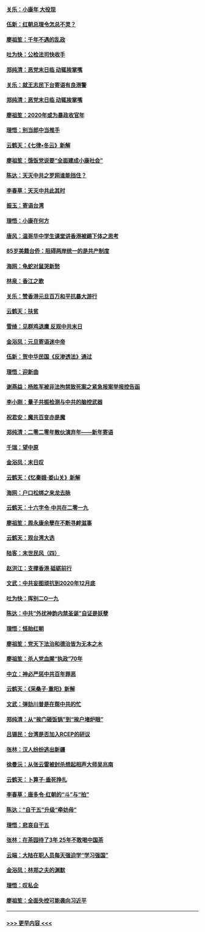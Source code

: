 #### [关乐：小康年 大役现](../pages/nsc993/n11774213.md?t=01080602) 
#### [伍新：红朝总理令怎总不灵？](../pages/nsc993/n11770813.md?t=01080602) 
#### [廖祖笙：千年不遇的乱政](../pages/nsc993/n11770373.md?t=01080602) 
#### [吐为快：公检法司快收手](../pages/nsc993/n11770359.md?t=01080602) 
#### [郑纯清：恶党末日临 动辄挨掌嘴](../pages/nsc993/n11769912.md?t=01080602) 
#### [关乐：就王志民下台寄语有良港警](../pages/nsc993/n11769903.md?t=01080602) 
#### [郑纯清：恶党末日临 动辄挨掌嘴](../pages/nsc993/n11769356.md?t=01080602) 
#### [廖祖笙：2020年或为暴政收官年](../pages/nsc993/n11768216.md?t=01080602) 
#### [理悟：别当郎中当推手](../pages/nsc993/n11768243.md?t=01080602) 
#### [云鹤天：《七律▪冬云》新解](../pages/nsc993/n11768204.md?t=01080602) 
#### [廖祖笙：饿饭党说要“全面建成小康社会”](../pages/nsc993/n11767482.md?t=01080602) 
#### [陈达：天灭中共之罗网谁能挡住？](../pages/nsc993/n11767465.md?t=01080602) 
#### [李春草：天灭中共此其时](../pages/nsc993/n11767452.md?t=01080602) 
#### [振玉：寄语台湾](../pages/nsc993/n11767432.md?t=01080602) 
#### [理悟：小康在何方](../pages/nsc993/n11767394.md?t=01080602) 
#### [唐风：温哥华中学生课堂讲香港被踢下体之思考](../pages/nsc993/n11766848.md?t=01080602) 
#### [85岁美籍台侨：阻碍两岸统一的是共产制度](../pages/nsc993/n11765043.md?t=01080602) 
#### [海网：龟蛇对鼠哭新愁](../pages/nsc993/n11764895.md?t=01080602) 
#### [林泉：香江之歌](../pages/nsc993/n11764415.md?t=01080602) 
#### [关乐：赞香港元旦百万和平抗暴大游行](../pages/nsc993/n11764382.md?t=01080602) 
#### [云鹤天：扶贫](../pages/nsc993/n11764245.md?t=01080602) 
#### [雪绮：见群鸡退鹰  反观中共末日](../pages/nsc993/n11762112.md?t=01080602) 
#### [金浴凤：元旦寄语迷中帝](../pages/nsc993/n11761788.md?t=01080602) 
#### [伍新：贺中华民国《反渗透法》通过](../pages/nsc993/n11761994.md?t=01080602) 
#### [理悟：迎新曲](../pages/nsc993/n11761152.md?t=01080602) 
#### [谢燕益：杨胜军被非法拘禁致死案之紧急报案举报控告函](../pages/nsc993/n11756134.md?t=01080602) 
#### [李小刚：量子共振检测与中共的脑控武器](../pages/nsc993/n11754518.md?t=01080602) 
#### [祝君安：魔共百变亦是魔](../pages/nsc993/n11754469.md?t=01080602) 
#### [郑纯清：二零二零年散伙演弃年——新年寄语](../pages/nsc993/n11754195.md?t=01080602) 
#### [千瑞：望中原](../pages/nsc993/n11754159.md?t=01080602) 
#### [金浴凤：末日叹](../pages/nsc993/n11752359.md?t=01080602) 
#### [云鹤天：《忆秦娥‧娄山关》新解](../pages/nsc993/n11752348.md?t=01080602) 
#### [海网：户口松绑之来龙去脉](../pages/nsc993/n11752328.md?t=01080602) 
#### [云鹤天：十六字令‧中共在二零一九](../pages/nsc993/n11752305.md?t=01080602) 
#### [廖祖笙：周永康余孽在不断寻衅滋事](../pages/nsc993/n11751013.md?t=01080602) 
#### [云鹤天：观台湾大选](../pages/nsc993/n11751007.md?t=01080602) 
#### [陆客：末世民风（四）](../pages/nsc993/n11749203.md?t=01080602) 
#### [赵洪江：支撑香港 砥砺前行](../pages/nsc993/n11748482.md?t=01080602) 
#### [文武：中共妄图顽抗到2020年12月底](../pages/nsc993/n11748446.md?t=01080602) 
#### [吐为快：挥别二O一九](../pages/nsc993/n11748411.md?t=01080602) 
#### [陈达：中共“外扰神韵内禁圣诞”自证是妖孽](../pages/nsc993/n11748226.md?t=01080602) 
#### [理悟：怪胎红朝](../pages/nsc993/n11748206.md?t=01080602) 
#### [廖祖笙：党天下法治和德治皆为无本之木](../pages/nsc993/n11748135.md?t=01080602) 
#### [廖祖笙：杀人党血腥“执政”70年](../pages/nsc993/n11745144.md?t=01080602) 
#### [中立：神必严惩中共百年罪恶](../pages/nsc993/n11744970.md?t=01080602) 
#### [云鹤天：《采桑子‧重阳》新解](../pages/nsc993/n11744948.md?t=01080602) 
#### [文武：弹劾川普是在帮中共的忙](../pages/nsc993/n11744758.md?t=01080602) 
#### [郑纯清：从“挨门砸饭锅”到“挨户堵炉眼”](../pages/nsc993/n11744745.md?t=01080602) 
#### [吕锡民：台湾是否加入RCEP的研议](../pages/nsc993/n11744701.md?t=01080602) 
#### [张林：汉人纷纷逃出新疆](../pages/nsc993/n11743530.md?t=01080602) 
#### [徐曼沅：从张云雷被封杀想起相声大师吴兆南](../pages/nsc993/n11741816.md?t=01080602) 
#### [云鹤天：卜算子‧垂死挣扎](../pages/nsc993/n11739956.md?t=01080602) 
#### [李春草：唐多令‧红朝的“斗”与“拍”](../pages/nsc993/n11739830.md?t=01080602) 
#### [陈达：“自干五”升级“牵妨母”](../pages/nsc993/n11739724.md?t=01080602) 
#### [理悟：悲哀自干五](../pages/nsc993/n11739547.md?t=01080602) 
#### [张林：在茶园待了3年 25年不敢喝中国茶](../pages/nsc993/n11739240.md?t=01080602) 
#### [云端：大陆在职人员每天强迫学“学习强国”](../pages/nsc993/n11738735.md?t=01080602) 
#### [金浴凤：林郑之夫的渊默](../pages/nsc993/n11737735.md?t=01080602) 
#### [理悟：叹私企](../pages/nsc993/n11737715.md?t=01080602) 
#### [廖祖笙：全面失控可能袭向习近平](../pages/nsc993/n11737704.md?t=01080602) 

----
#### [ >>> 更早内容 <<< ](../indexes/nsc993-earlier.md)
